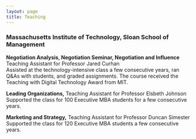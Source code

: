 ```yaml
---
layout: page
title: Teaching
---
```



### Massachusetts Institute of Technology, Sloan School of Management

<p><b> Negotiation Analysis, Negotiation Seminar, Negotiation and Influence</b><br>
Teaching Assistant for Professor Jared Curhan<br>
Assisted at the technology-intensive class a few consecutive years, ran Q&As with students, and graded assignments. The course received the Teaching with Digital Technology Award from MIT.</p>

<p><b> Leading Organizations,</b> Teaching Assistant for Professor Elsbeth Johnson <br>
Supported the class for 100 Executive MBA students for a few consecutive years.</p>

<p><b> Marketing and Strategy,</b> Teaching Assistant for Professor Duncan Simester <br>
Supported the class for 120 Executive MBA students a few consecutive years.</p>

